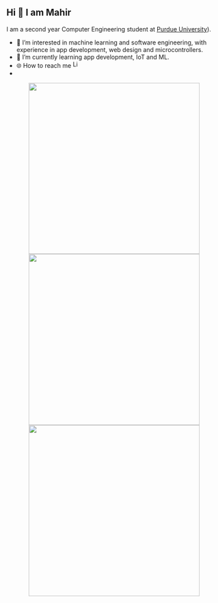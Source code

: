 ## Hi 👋 I am Mahir 
I am a second year Computer Engineering student at [Purdue University](https://www.purdue.edu/)).
- 👀 I’m interested in machine learning and software engineering, with experience in app development, web design and microcontrollers.
- 🌱 I’m currently learning app development, IoT and ML.
- 🌐 How to reach me <a href="https://www.linkedin.com/in/shahmdmahir03" target="_blank" rel="nofollow"><img alt="Linkdein" width="17px" src="https://cdn.jsdelivr.net/npm/simple-icons@v3/icons/linkedin.svg" /></a>
- 
<p align = "center">
  <img src = "https://github-readme-stats.vercel.app/api?username=shah527&show_icons=true&theme=dark" width = 400>
  <img src = "https://github-readme-stats.vercel.app/api/top-langs/?username=shah527&layout=compact&hide_border=true&theme=dark&langs_count=6" width = 400>
  <img src = "https://github-readme-streak-stats.herokuapp.com?user=shah527&theme=dark&hide_border=true" width = 400>
</p>

